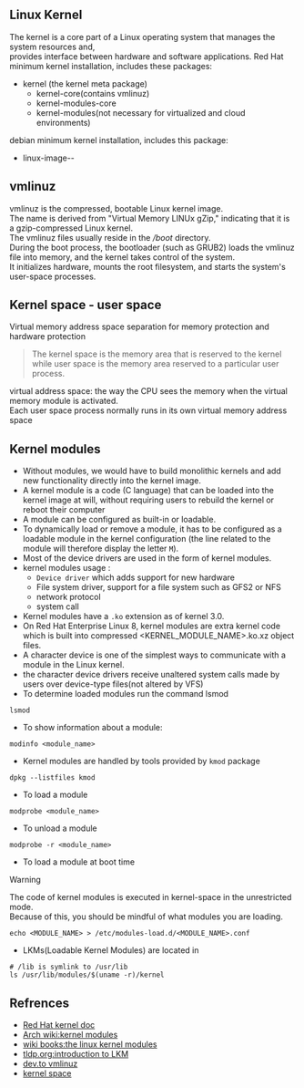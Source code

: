 ## Linux Kernel   
The kernel is a core part of a Linux operating system that manages the system resources and,     
provides interface between hardware and software applications.
Red Hat minimum kernel installation, includes these packages:    
- kernel (the kernel meta package)
  - kernel-core(contains vmlinuz)
  - kernel-modules-core
  - kernel-modules(not necessary for virtualized and cloud environments)

debian minimum kernel installation, includes this package:
  - linux-image-<version>-<platform>

## vmlinuz    
vmlinuz is the compressed, bootable Linux kernel image.    
The name is derived from "Virtual Memory LINUx gZip," indicating that it is a gzip-compressed Linux kernel.   
The vmlinuz files usually reside in the */boot* directory.    
During the boot process, the bootloader (such as GRUB2) loads the vmlinuz file into memory, and the kernel takes control of the system.    
It initializes hardware, mounts the root filesystem, and starts the system's user-space processes.    

## Kernel space - user space
Virtual memory address space separation for memory protection and hardware protection   
> The kernel space is the memory area that is reserved to the kernel while user space is the memory area reserved to a particular user process.  

virtual address space: the way the CPU sees the memory when the virtual memory module is activated.    
Each user space process normally runs in its own virtual memory address space

## Kernel modules
- Without modules, we would have to build monolithic kernels and add new functionality directly into the kernel image.
- A kernel module is a code (C language) that can be loaded into the kernel image at will, without requiring users to rebuild the kernel or reboot their computer
- A module can be configured as built-in or loadable.
- To dynamically load or remove a module, it has to be configured as a loadable module in the kernel configuration (the line related to the module will therefore display the letter `M`).
- Most of the device drivers are used in the form of kernel modules.
- kernel modules usage :
	- `Device driver` which adds support for new hardware
	- File system driver, support for a file system such as GFS2 or NFS
	- network protocol
	- system call
- Kernel modules have a `.ko` extension as of kernel 3.0. 
- On Red Hat Enterprise Linux 8, kernel modules are extra kernel code which is built into compressed <KERNEL_MODULE_NAME>.ko.xz object files.       
- A character device is one of the simplest ways to communicate with a module in the Linux kernel.
- the character device drivers receive unaltered system calls made by users over device-type files(not altered by VFS)
- To determine loaded modules run the command lsmod
```shell
lsmod
```
- To show information about a module: 
```shell
modinfo <module_name>
```
- Kernel modules are handled by tools provided by `kmod` package
```shell
dpkg --listfiles kmod
```
- To load a module
```shell
modprobe <module_name>
```
- To unload a module
```shell
modprobe -r <module_name>
```
- To load a module at boot time    
> [!WARNING]
> The code of kernel modules is executed in kernel-space in the unrestricted mode.    
> Because of this, you should be mindful of what modules you are loading.    
```shell
echo <MODULE_NAME> > /etc/modules-load.d/<MODULE_NAME>.conf
```
- LKMs(Loadable Kernel Modules) are located in
```shell
# /lib is symlink to /usr/lib 
ls /usr/lib/modules/$(uname -r)/kernel
```


## Refrences
- [Red Hat kernel doc](https://access.redhat.com/documentation/en-us/red_hat_enterprise_linux/8/html-single/managing_monitoring_and_updating_the_kernel/index)
- [Arch wiki:kernel modules](https://wiki.archlinux.org/title/Kernel_module)
- [wiki books:the linux kernel modules](https://en.wikibooks.org/wiki/The_Linux_Kernel/Modules)
- [tldp.org:introduction to LKM](https://tldp.org/HOWTO/Module-HOWTO/x73.html)
- [dev.to vmlinuz](https://dev.to/er_dward/understanding-the-initrd-and-vmlinuz-in-linux-boot-process-534f)
- [kernel space](https://linux-kernel-labs.github.io/refs/heads/master/lectures/intro.html)

